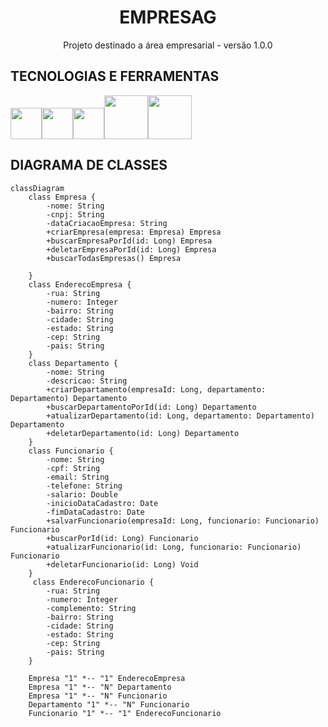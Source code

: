<h1 align="center">EMPRESAG</h1>
<p align="center">Projeto destinado a área empresarial - versão 1.0.0</p>


## TECNOLOGIAS E FERRAMENTAS
<img src="https://cdn.jsdelivr.net/gh/devicons/devicon@latest/icons/java/java-original-wordmark.svg" width="50" height="50" /><img 
src="https://cdn.jsdelivr.net/gh/devicons/devicon@latest/icons/spring/spring-original-wordmark.svg" width="50" height="50" /><img 
src="https://cdn.jsdelivr.net/gh/devicons/devicon@latest/icons/intellij/intellij-original.svg" width="50" height="50" /><img 
src="https://cdn.jsdelivr.net/gh/devicons/devicon@latest/icons/postman/postman-original-wordmark.svg" width="70" height="70" /><img 
src="https://cdn.jsdelivr.net/gh/devicons/devicon@latest/icons/swagger/swagger-plain-wordmark.svg" height="70" width="70" />

## DIAGRAMA DE CLASSES
```mermaid
classDiagram
    class Empresa {
        -nome: String
        -cnpj: String
        -dataCriacaoEmpresa: String
        +criarEmpresa(empresa: Empresa) Empresa
        +buscarEmpresaPorId(id: Long) Empresa
        +deletarEmpresaPorId(id: Long) Empresa
        +buscarTodasEmpresas() Empresa
        
    }
    class EnderecoEmpresa {   
        -rua: String
        -numero: Integer
        -bairro: String
        -cidade: String
        -estado: String
        -cep: String
        -pais: String
    }
    class Departamento {
        -nome: String
        -descricao: String
        +criarDepartamento(empresaId: Long, departamento: Departamento) Departamento
        +buscarDepartamentoPorId(id: Long) Departamento
        +atualizarDepartamento(id: Long, departamento: Departamento) Departamento
        +deletarDepartamento(id: Long) Departamento
    }
    class Funcionario {
        -nome: String
        -cpf: String
        -email: String
        -telefone: String
        -salario: Double
        -inicioDataCadastro: Date
        -fimDataCadastro: Date
        +salvarFuncionario(empresaId: Long, funcionario: Funcionario) Funcionario
        +buscarPorId(id: Long) Funcionario
        +atualizarFuncionario(id: Long, funcionario: Funcionario) Funcionario
        +deletarFuncionario(id: Long) Void    
    }
     class EnderecoFuncionario {   
        -rua: String
        -numero: Integer
        -complemento: String
        -bairro: String
        -cidade: String
        -estado: String
        -cep: String
        -pais: String
    }

    Empresa "1" *-- "1" EnderecoEmpresa
    Empresa "1" *-- "N" Departamento
    Empresa "1" *-- "N" Funcionario
    Departamento "1" *-- "N" Funcionario
    Funcionario "1" *-- "1" EnderecoFuncionario

```


          
          
          
          

